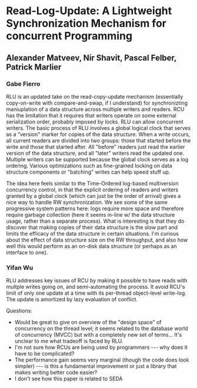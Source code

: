 # Read-Log-Update: A Lightweight Synchronization Mechanism for concurrent Programming
## Alexander Matveev, Nir Shavit, Pascal Felber, Patrick Marlier

### Gabe Fierro
RLU is an updated take on the read-copy-update mechanism (essentially copy-on-write with compare-and-swap, if I understand)
for synchronizting maniuplation of a data structure across multiple writers and readers. RCU has the limitation that it requires
that writers operate on some external serialization order, probably imposed by locks. RLU can allow concurrent writers.
The basic process of RLU involves a global logical clock that serves as a "version" marker for copies of the data structure.
When a write occurs, all current readers are divided into two groups: those that started before the write and those that started
after. All "before" readers just read the earlier version of the data structure, and all "later" writers read the updated one.
Multiple writers can be supported because the global clock serves as a log ordering. Various optimizations such as
fine-grained locking on data structure components or "batching" writes can help speed stuff up.

The idea here feels similar to the Time-Ordered log-based multiversion concurrency control, in that the explicit
ordering of readers and writers granted by a global clock (which can just be the order of arrival) gives a nice
way to handle RW synchronization. We see some of the same progressive system patterns here: logs require more
space and therefore require garbage collection (here it seems in-line w/ the data structure usage, rather than
a separate process). What is interesting is that they do discover that making copies of their data structure
is the slow part and limits the efficacy of the data structure in certain situations. I'm curious about the effect
of data structure size on the RW throughput, and also how well this would perform as an on-disk data structure
(or perhaps as an interface to one).

### Yifan Wu

RLU addresses key issues of RCU by making it possible to have reads with multple writes going on,
and semi-automating the process. It avoid RCU's limit of only one update at a time with its
per-thread object-level write-log. The update is amortized by lazy evaluation of conflict.

Questions:
- Would be great to give on overview of the "design space" of concurrency on the thread level; it seems related to
the database world of concurrency (MVCC) but with a completely new set of terms... It's unclear to me what
tradeoff is faced by RLU.
- I'm not sure how RCUs are being used by programmers --- why does it have to be complicated?
- The performance gain seems very marginal (though the code does look simpler) --- is this a
  fundamental improvement or just a library that makes writing better code easier?
- I don't see how this paper is related to SEDA
